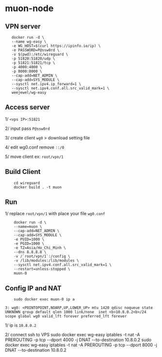 # muon-node

## VPN server

       docker run -d \
       --name wg-easy \
       -e WG_HOST=$(curl https://ipinfo.io/ip) \
       -e PASSWORD=P@ssw0rd \
       -v $(pwd):/etc/wireguard \
       -p 51820:51820/udp \
       -p 51821:51821/tcp \
       -p 4000:4000 \
       -p 8000:8000 \
       --cap-add=NET_ADMIN \
       --cap-add=SYS_MODULE \
       --sysctl net.ipv4.ip_forward=1 \
       --sysctl net.ipv4.conf.all.src_valid_mark=1 \
       weejewel/wg-easy
## Access server
1/ `<vps IP>:51821`  

2/ input pass `P@ssw0rd`

3/ create client `wg0` > download setting file  

4/ edit wg0.conf remove `::/0`     

5/ move client ex: `root/vpn/1`

## Build Client

        cd wireguard
        docker build . -t muon
## Run
1/ replace `root/vpn/1` with place your file `wg0.conf`

        docker run -d \
        --name=muon \
        --cap-add=NET_ADMIN \
        --cap-add=SYS_MODULE \
        -e PUID=1000 \
        -e PGID=1000 \
        -e TZ=Asia/Ho_Chi_Minh \
        --dns 8.8.8.8 \
        -v /`root/vpn/1`:/config \
        -v /lib/modules:/lib/modules \
        --sysctl net.ipv4.conf.all.src_valid_mark=1 \
        --restart=unless-stopped \
        muon-0
        
## Config IP and NAT

        sudo docker exec muon-0 ip a


`3: wg0: <POINTOPOINT,NOARP,UP,LOWER_UP> mtu 1420 qdisc noqueue state UNKNOWN group default qlen 1000
link/none 
inet <b>10.8.0.2<b>/24 scope global wg0
valid_lft forever preferred_lft forever`

1/ ip is `10.8.0.2`

2/ connect ssh to VPS
        sudo docker exec wg-easy iptables -t nat -A PREROUTING -p tcp --dport 4000 -j DNAT --to-destination 10.8.0.2
        sudo docker exec wg-easy iptables -t nat -A PREROUTING -p tcp --dport 8000 -j DNAT --to-destination 10.8.0.2

